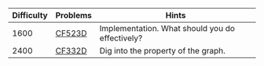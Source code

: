 | Difficulty | Problems | Hints |
| -------- | -------- | -------- |
| 1600 | [CF523D](https://codeforces.com/problemset/problem/523/D) | Implementation. What should you do effectively? |
| 2400 | [CF332D](https://codeforces.com/problemset/problem/332/D) | Dig into the property of the graph. |